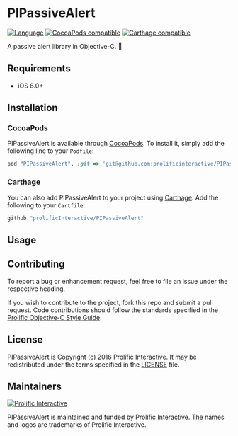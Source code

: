 # PIPassiveAlert

[![Language](https://img.shields.io/badge/language-Objective--C-blue.svg)]()
[![CocoaPods compatible](https://img.shields.io/badge/CocoaPods-compatible-brightgreen.svg)](https://github.com/CocoaPods/CocoaPods)
[![Carthage compatible](https://img.shields.io/badge/Carthage-compatible-4BC51D.svg)](https://github.com/Carthage/Carthage)

A passive alert library in Objective-C. :rotating_light:

## Requirements

* iOS 8.0+

## Installation

### CocoaPods
PIPassiveAlert is available through [CocoaPods](http://cocoapods.org). To install
it, simply add the following line to your `Podfile`:

```ruby
pod "PIPassiveAlert", :git => 'git@github.com:prolificinteractive/PIPassiveAlert.git', :tag => '0.0.3'
```

### Carthage
You can also add PIPassiveAlert to your project using [Carthage](https://github.com/Carthage/Carthage). Add the following to your `Cartfile`:

```ruby
github "prolificInteractive/PIPassiveAlert"
```

## Usage

## Contributing

To report a bug or enhancement request, feel free to file an issue under the respective heading.

If you wish to contribute to the project, fork this repo and submit a pull request. Code contributions should follow the standards specified in the [Prolific Objective-C Style Guide](https://github.com/prolificinteractive/objective-c-style-guide).

## License

PIPassiveAlert is Copyright (c) 2016 Prolific Interactive. It may be redistributed under the terms specified in the [LICENSE] file.

[LICENSE]: /LICENSE

## Maintainers

[![Prolific Interactive](https://s3.amazonaws.com/prolificsitestaging/logos/Prolific_Logo_Full_Color.png)](http://prolificinteractive.com)

PIPassiveAlert is maintained and funded by Prolific Interactive. The names and logos are trademarks of Prolific Interactive.
